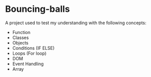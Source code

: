 # Bouncing-balls

A project used to test my understanding with the following concepts:

- Function
- Classes
- Objects
- Conditions (IF ELSE)
- Loops (For loop)
- DOM
- Event Handling
- Array
